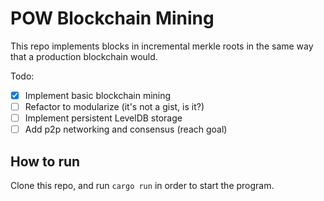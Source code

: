 # POW Blockchain  Mining

This repo implements blocks in incremental merkle roots in the
same way that a production blockchain would.

Todo:
- [x] Implement basic blockchain mining
- [ ] Refactor to modularize (it's not a gist, is it?)
- [ ] Implement persistent LevelDB storage
- [ ] Add p2p networking and consensus (reach goal)

## How to run
Clone this repo, and run `cargo run` in order to start the
program.